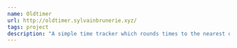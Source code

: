 ```yaml
---
name: Oldtimer
url: http://oldtimer.sylvainbrunerie.xyz/
tags: project
description: "A simple time tracker which rounds times to the nearest quarter hour."
---
```

